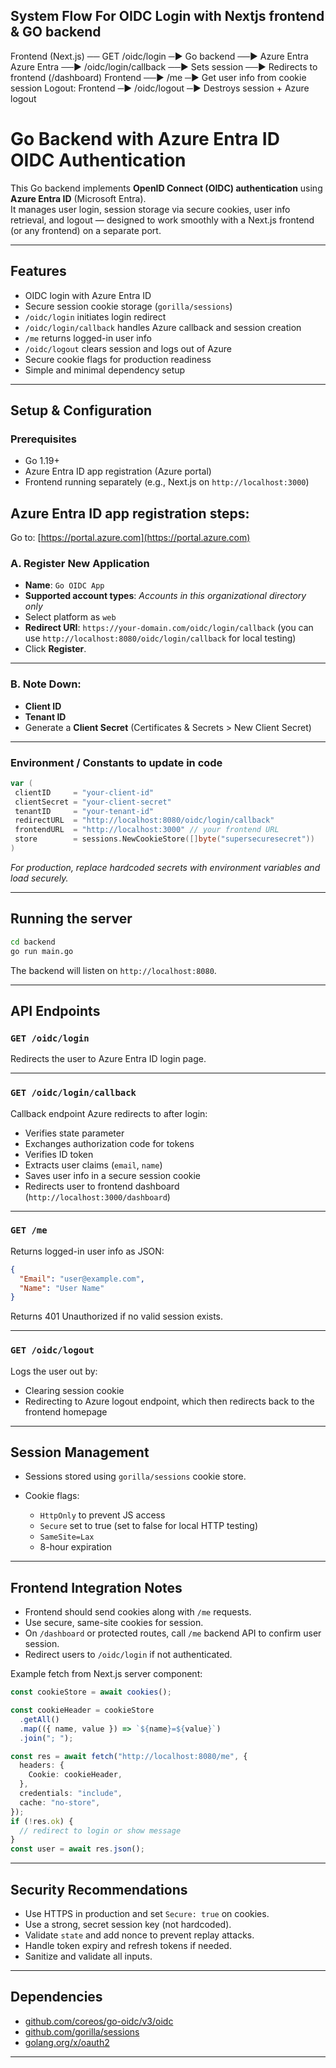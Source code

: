 ## System Flow For OIDC Login with Nextjs frontend & GO backend

Frontend (Next.js) ── GET /oidc/login ─▶ Go backend ──▶ Azure Entra
Azure Entra ──▶ /oidc/login/callback ──▶ Sets session ──▶ Redirects to frontend (/dashboard)
Frontend ──▶ /me ─▶ Get user info from cookie session
Logout: Frontend ─▶ /oidc/logout ─▶ Destroys session + Azure logout

# Go Backend with Azure Entra ID OIDC Authentication

This Go backend implements **OpenID Connect (OIDC) authentication** using **Azure Entra ID** (Microsoft Entra).  
It manages user login, session storage via secure cookies, user info retrieval, and logout — designed to work smoothly with a Next.js frontend (or any frontend) on a separate port.

---

## Features

- OIDC login with Azure Entra ID
- Secure session cookie storage (`gorilla/sessions`)
- `/oidc/login` initiates login redirect
- `/oidc/login/callback` handles Azure callback and session creation
- `/me` returns logged-in user info
- `/oidc/logout` clears session and logs out of Azure
- Secure cookie flags for production readiness
- Simple and minimal dependency setup

---

## Setup & Configuration

### Prerequisites

- Go 1.19+
- Azure Entra ID app registration (Azure portal)
- Frontend running separately (e.g., Next.js on `http://localhost:3000`)

## Azure Entra ID app registration steps:

Go to: [https://portal.azure.com](https://portal.azure.com)

### A. Register New Application

- **Name**: `Go OIDC App`
- **Supported account types**: _Accounts in this organizational directory only_
- Select platform as `web`
- **Redirect URI**: `https://your-domain.com/oidc/login/callback` (you can use `http://localhost:8080/oidc/login/callback` for local testing)
- Click **Register**.

---

### B. Note Down:

- **Client ID**
- **Tenant ID**
- Generate a **Client Secret** (Certificates & Secrets > New Client Secret)

---

### Environment / Constants to update in code

```go
var (
 clientID     = "your-client-id"
 clientSecret = "your-client-secret"
 tenantID     = "your-tenant-id"
 redirectURL  = "http://localhost:8080/oidc/login/callback"
 frontendURL  = "http://localhost:3000" // your frontend URL
 store        = sessions.NewCookieStore([]byte("supersecuresecret"))
)
```

_For production, replace hardcoded secrets with environment variables and load securely._

---

## Running the server

```bash
cd backend
go run main.go
```

The backend will listen on `http://localhost:8080`.

---

## API Endpoints

### `GET /oidc/login`

Redirects the user to Azure Entra ID login page.

---

### `GET /oidc/login/callback`

Callback endpoint Azure redirects to after login:

- Verifies state parameter
- Exchanges authorization code for tokens
- Verifies ID token
- Extracts user claims (`email`, `name`)
- Saves user info in a secure session cookie
- Redirects user to frontend dashboard (`http://localhost:3000/dashboard`)

---

### `GET /me`

Returns logged-in user info as JSON:

```json
{
  "Email": "user@example.com",
  "Name": "User Name"
}
```

Returns 401 Unauthorized if no valid session exists.

---

### `GET /oidc/logout`

Logs the user out by:

- Clearing session cookie
- Redirecting to Azure logout endpoint, which then redirects back to the frontend homepage

---

## Session Management

- Sessions stored using `gorilla/sessions` cookie store.
- Cookie flags:

  - `HttpOnly` to prevent JS access
  - `Secure` set to true (set to false for local HTTP testing)
  - `SameSite=Lax`
  - 8-hour expiration

---

## Frontend Integration Notes

- Frontend should send cookies along with `/me` requests.
- Use secure, same-site cookies for session.
- On `/dashboard` or protected routes, call `/me` backend API to confirm user session.
- Redirect users to `/oidc/login` if not authenticated.

Example fetch from Next.js server component:

```ts
const cookieStore = await cookies();

const cookieHeader = cookieStore
  .getAll()
  .map(({ name, value }) => `${name}=${value}`)
  .join("; ");

const res = await fetch("http://localhost:8080/me", {
  headers: {
    Cookie: cookieHeader,
  },
  credentials: "include",
  cache: "no-store",
});
if (!res.ok) {
  // redirect to login or show message
}
const user = await res.json();
```

---

## Security Recommendations

- Use HTTPS in production and set `Secure: true` on cookies.
- Use a strong, secret session key (not hardcoded).
- Validate `state` and add nonce to prevent replay attacks.
- Handle token expiry and refresh tokens if needed.
- Sanitize and validate all inputs.

---

## Dependencies

- [github.com/coreos/go-oidc/v3/oidc](https://github.com/coreos/go-oidc)
- [github.com/gorilla/sessions](https://github.com/gorilla/sessions)
- [golang.org/x/oauth2](https://pkg.go.dev/golang.org/x/oauth2)

---

